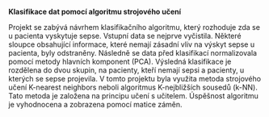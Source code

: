 **Klasifikace dat pomocí algoritmu strojového učení**

Projekt se zabývá návrhem klasifikačního algoritmu, který rozhoduje zda se u pacienta vyskytuje sepse. Vstupní data se nejprve vyčistila. Některé sloupce obsahující informace, které nemají zásadní vliv na výskyt sepse u pacienta, byly odstraněny. Následně se data před klasifikací normalizovala pomocí metody hlavních komponent (PCA). Výsledná klasifikace je rozdělena do dvou skupin, na pacienty, kteří nemají sepsi a pacienty, u kterých se sepse projevila. V tomto projektu byla využita metoda strojového učení K-nearest neighbors neboli algoritmus K-nejbližších sousedů (k-NN). Tato metoda je založena na principu učení s učitelem. Úspěšnost algoritmu je vyhodnocena a zobrazena pomocí matice záměn.
